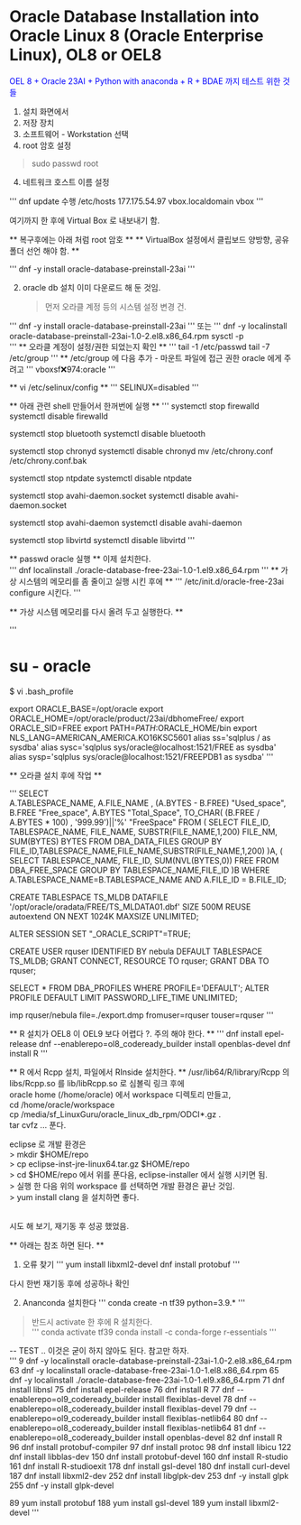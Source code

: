 # Oracle Database Installation into Oracle Linux 8 (Oracle Enterprise Linux), OL8 or OEL8
<span style="color:blue"> OEL 8 + Oracle 23AI + Python with anaconda + R + BDAE 까지 테스트 위한 것들 </span>

1.  설치 화면에서
   1. 저장 장치
   2. 소프트웨어 - Workstation 선택
   3. root 암호 설정
   > sudo passwd root
   4. 네트워크 호스트 이름 설정

   '''
   dnf update 수행
   /etc/hosts 
   177.175.54.97 vbox.localdomain vbox
   '''
   
   여기까지 한 후에 Virtual Box 로 내보내기 함.
   
   
** 복구후에는 아래 처럼 root 암호 **
** VirtualBox 설정에서 클립보드 양방향, 공유 폴더 선언 해야 함. **

'''
dnf -y install oracle-database-preinstall-23ai
'''

2. oracle db 설치
   이미 다운로드 해 둔 것임.
   > 먼저 오라클 계정 등의 시스템 설정 변경 건.
   > 
'''
dnf -y install oracle-database-preinstall-23ai
'''
또는
'''
dnf -y localinstall oracle-database-preinstall-23ai-1.0-2.el8.x86_64.rpm
sysctl -p    
'''
** 오라클 계정이 설정/권한 되었는지 확인 **
'''
tail -1 /etc/passwd
tail -7 /etc/group
'''
** /etc/group 에 다음 추가 - 마운트 파일에 접근 권한 oracle 에게 주려고
'''
vboxsf:x:974:oracle
'''

** vi /etc/selinux/config **
'''
SELINUX=disabled
'''

** 아래 관련 shell 만들어서 한꺼번에 실행 **
'''
systemctl stop firewalld
systemctl disable firewalld
 
systemctl stop bluetooth
systemctl disable bluetooth
 
systemctl stop chronyd
systemctl disable chronyd
mv /etc/chrony.conf /etc/chrony.conf.bak
 
systemctl stop ntpdate
systemctl disable ntpdate
 
systemctl stop avahi-daemon.socket
systemctl disable avahi-daemon.socket
 
systemctl stop avahi-daemon
systemctl disable avahi-daemon
 
systemctl stop libvirtd
systemctl disable libvirtd
'''


** passwd oracle 실행 **
이제 설치한다.<br>
'''
dnf localinstall ./oracle-database-free-23ai-1.0-1.el9.x86_64.rpm
'''
** 가상 시스템의 메모리를 좀 줄이고 실행 시킨 후에 **
'''
/etc/init.d/oracle-free-23ai configure 시킨다.
'''

** 가상 시스템 메모리를 다시 올려 두고 실행한다. **

'''
# su - oracle
$ vi .bash_profile 

export ORACLE_BASE=/opt/oracle
export ORACLE_HOME=/opt/oracle/product/23ai/dbhomeFree/
export ORACLE_SID=FREE
export PATH=$PATH:$ORACLE_HOME/bin
export NLS_LANG=AMERICAN_AMERICA.KO16KSC5601
alias ss='sqlplus / as sysdba'
alias sysc='sqlplus sys/oracle@localhost:1521/FREE as sysdba'
alias sysp='sqlplus sys/oracle@localhost:1521/FREEPDB1 as sysdba'
'''


** 오라클 설치 후에 작업 **

'''
SELECT    
	A.TABLESPACE_NAME,
	A.FILE_NAME ,
	(A.BYTES - B.FREE)    "Used_space",
	B.FREE                "Free_space",
	A.BYTES               "Total_Space",
	TO_CHAR( (B.FREE / A.BYTES * 100) , '999.99')||'%' "FreeSpace"
	FROM
	(
	    SELECT FILE_ID,
	    TABLESPACE_NAME,
	    FILE_NAME,
	    SUBSTR(FILE_NAME,1,200) FILE_NM,
	    SUM(BYTES) BYTES
	    FROM DBA_DATA_FILES
	    GROUP BY FILE_ID,TABLESPACE_NAME,FILE_NAME,SUBSTR(FILE_NAME,1,200)
	)A,
	(
	    SELECT TABLESPACE_NAME,
	    FILE_ID,
	    SUM(NVL(BYTES,0)) FREE
	    FROM DBA_FREE_SPACE
	    GROUP BY TABLESPACE_NAME,FILE_ID
	)B
	WHERE A.TABLESPACE_NAME=B.TABLESPACE_NAME
	AND A.FILE_ID = B.FILE_ID;
	
CREATE TABLESPACE TS_MLDB 
DATAFILE '/opt/oracle/oradata/FREE/TS_MLDATA01.dbf'
SIZE 500M REUSE
autoextend ON NEXT 1024K
MAXSIZE UNLIMITED;

ALTER SESSION SET "_ORACLE_SCRIPT"=TRUE;

CREATE USER rquser IDENTIFIED BY nebula DEFAULT TABLESPACE TS_MLDB;
GRANT CONNECT, RESOURCE TO rquser;
GRANT DBA TO rquser;


SELECT * FROM DBA_PROFILES WHERE PROFILE='DEFAULT';
ALTER PROFILE DEFAULT LIMIT PASSWORD_LIFE_TIME UNLIMITED;


imp rquser/nebula file=./export.dmp fromuser=rquser touser=rquser
'''

**  R 설치가 OEL8 이 OEL9 보다 어렵다 ?. 주의 해야 한다. **
'''
dnf install epel-release
dnf --enablerepo=ol8_codeready_builder install openblas-devel
dnf install R
'''

** R 에서 Rcpp 설치, 파일에서 RInside 설치한다. **
/usr/lib64/R/library/Rcpp 의 libs/Rcpp.so 를 lib/libRcpp.so 로 심볼릭 링크 후에<br>
oracle home (/home/oracle) 에서 workspace 디렉토리 만들고,<br>
    cd /home/oracle/workspace<br>
    cp /media/sf_LinuxGuru/oracle_linux_db_rpm/ODCI*.gz .<br>
    tar cvfz ... 푼다.<br>
	
eclipse 로 개발 환경은 <br>
    > mkdir $HOME/repo<br>
	> cp eclipse-inst-jre-linux64.tar.gz $HOME/repo<br>
	> cd $HOME/repo 에서 위를 푼다음, eclipse-installer 에서 실행 시키면 됨.<br>
	> 실행 한 다음 위의 workspace 를 선택하면 개발 환경은 끝난 것임.<br>
	> yum install clang 을 설치하면 좋다.<br><br>
	
	
	
시도 해 보기, 재기동 후 성공 했었음.<br>




** 아래는 참조 하면 된다.  **

1. 오류 찾기
'''
yum install libxml2-devel
dnf install protobuf
'''

다시 한번 재기동 후에 성공하나 확인


2. Ananconda 설치한다
   '''
conda create -n tf39 python=3.9.*
'''

> 반드시 activate 한 후에 R 설치한다.<br>
'''
conda activate tf39
conda install -c conda-forge r-essentials
'''

-- TEST .. 이것은 굳이 하지 않아도 된다.  참고만 하자. <br>
'''
    9  dnf -y localinstall oracle-database-preinstall-23ai-1.0-2.el8.x86_64.rpm
   63  dnf -y localinstall oracle-database-free-23ai-1.0-1.el8.x86_64.rpm
   65  dnf -y localinstall ./oracle-database-free-23ai-1.0-1.el9.x86_64.rpm
   71  dnf install libnsl
   75  dnf install epel-release
   76  dnf install R
   77  dnf --enablerepo=ol9_codeready_builder install flexiblas-devel
   78  dnf --enablerepo=ol8_codeready_builder install flexiblas-devel
   79  dnf --enablerepo=ol9_codeready_builder install flexiblas-netlib64
   80  dnf --enablerepo=ol8_codeready_builder install flexiblas-netlib64
   81  dnf --enablerepo=ol8_codeready_builder install openblas-devel
   82  dnf install R
   96  dnf install protobuf-compiler
   97  dnf install protoc
   98  dnf install libicu
  122  dnf install libblas-dev
  150  dnf install protobuf-devel
  160  dnf install R-studio
  161  dnf install R-studioexit
  178  dnf install gsl-devel
  180  dnf install curl-devel
  187  dnf install libxml2-dev
  252  dnf install libglpk-dev
  253  dnf -y install glpk
  255  dnf -y install glpk-devel

   89  yum install protobuf
  188  yum install gsl-devel
  189  yum install libxml2-devel
'''
